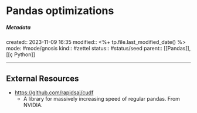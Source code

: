 # Pandas optimizations

##### Metadata
created:: 2023-11-09 16:35
modified:: <%+ tp.file.last_modified_date() %>
mode: #mode/gnosis
kind:: #zettel 
status:: #status/seed
parent::  [[Pandas]], [[ç Python]]
***






## External Resources
- https://github.com/rapidsai/cudf
	- A library for massively increasing speed of regular pandas. From NVIDIA.